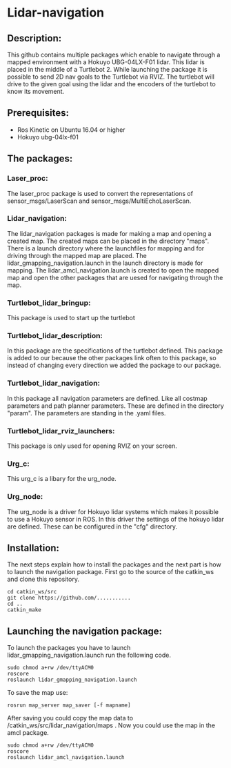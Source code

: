# Lidar-navigation

## Description:
This github contains multiple packages which enable to navigate through a mapped environment with a Hokuyo UBG-04LX-F01 lidar. This lidar is placed in the middle of a Turtlebot 2. While launching the package it is possible to send 2D nav goals to the Turtlebot via RVIZ. The turtlebot will drive to the given goal using the lidar and the encoders of the turtlebot to know its movement.

## Prerequisites:
- Ros Kinetic on Ubuntu 16.04 or higher
- Hokuyo ubg-04lx-f01

## The packages:
### Laser_proc:
The laser_proc package is used to convert the representations of sensor_msgs/LaserScan and sensor_msgs/MultiEchoLaserScan.
### Lidar_navigation:
The lidar_navigation packages is made for making a map and opening a created map. The created maps can be placed in the directory "maps". There is a launch directory where the launchfiles for mapping and for driving through the mapped map are placed. The lidar_gmapping_navigation.launch in the launch directory is made for mapping. The lidar_amcl_navigation.launch is created to open the mapped map and open the other packages that are uesed for navigating through the map.
### Turtlebot_lidar_bringup:
This package is used to start up the turtlebot
### Turtlebot_lidar_description:
In this package are the specifications of the turtlebot defined. This package is added to our because the other packages link often to this package, so instead of changing every direction we added the package to our package.
### Turtlebot_lidar_navigation:
In this package all navigation parameters are defined. Like all costmap parameters and path planner parameters. These are defined in the directory "param". The parameters are standing in the .yaml files.
### Turtlebot_lidar_rviz_launchers:
This package is only used for opening RVIZ on your screen.
### Urg_c:
This urg_c is a libary for the urg_node.
### Urg_node:
The urg_node is a driver for Hokuyo lidar systems which makes it possible to use a Hokuyo sensor in ROS. In this driver the settings of the hokuyo lidar are defined. These can be configured in the "cfg" directory. 

## Installation:
The next steps explain how to install the packages and the next part is how to launch the navigation package. First go to the source of the catkin_ws and clone this repository.
```
cd catkin_ws/src
git clone https://github.com/...........
cd ..
catkin_make
```
## Launching the navigation package:
To launch the packages you have to launch lidar_gmapping_navigation.launch run the following code.
```
sudo chmod a+rw /dev/ttyACM0
roscore
roslaunch lidar_gmapping_navigation.launch
```

To save the map use:
```
rosrun map_server map_saver [-f mapname]
```
After saving you could copy the map data to /catkin_ws/src/lidar_navigation/maps .
Now you could use the map in the amcl package.

```
sudo chmod a+rw /dev/ttyACM0
roscore
roslaunch lidar_amcl_navigation.launch
```

